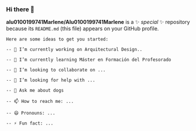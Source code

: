 ### Hi there 👋


**alu0100199741Marlene/Alu0100199741Marlene** is a ✨ _special_ ✨ repository because its `README.md` (this file) appears on your GitHub profile.

    Here are some ideas to get you started:

    -- 🔭 I’m currently working on Arquitectural Design..

    -- 🌱 I’m currently learning Máster en Formación del Profesorado

    -- 👯 I’m looking to collaborate on ...

    -- 🤔 I’m looking for help with ...

    -- 💬 Ask me about dogs

    -- 📫 How to reach me: ...

    -- 😄 Pronouns: ...

    -- ⚡ Fun fact: ...


